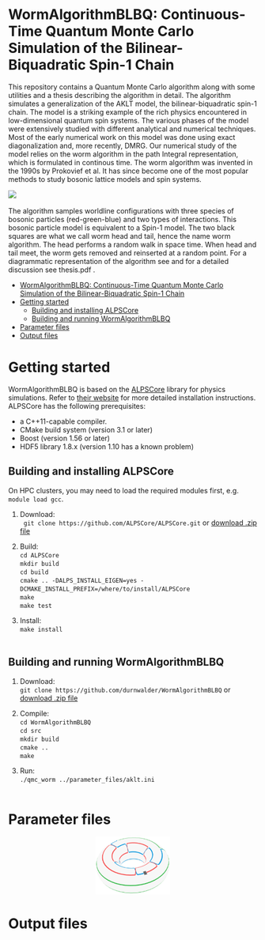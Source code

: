 


# WormAlgorithmBLBQ: Continuous-Time Quantum Monte Carlo Simulation of the Bilinear-Biquadratic Spin-1 Chain
  <!---
| [Getting started](#getting-started)
| [The Worm Algorithm](#the-worm-algorithm)
| [Order Parameters](#order-parameters)
-->
This repository contains a Quantum Monte Carlo algorithm along with some utilities and a thesis describing the algorithm in detail. The algorithm simulates a generalization of the AKLT model, the bilinear-biquadratic spin-1 chain. The model is a striking example of the rich physics encountered in low-dimensional quantum spin systems. The various phases of the model were extensively studied with different analytical and numerical techniques. Most of the early numerical work on this model was done using exact diagonalization and, more recently, DMRG.  Our numerical study of the model relies on the worm algorithm in the path Integral representation, which is formulated in continous time. The worm algorithm was invented in the 1990s by Prokovief et al. It has since become one of the most popular methods to study bosonic lattice models and spin systems. 

<p align="left">
  <img src="visualisations/insert2.gif" width="400" />
  <figcaption>The algorithm samples worldline configurations with three species of bosonic particles (red-green-blue) and two types of interactions.  This bosonic particle model is equivalent to a Spin-1 model. The two black squares are what we call worm head and tail, hence the name worm algorithm. The head performs a random walk in space time. When head and tail meet, the worm gets removed and reinserted at a random point. For a diagrammatic representation of the algorithm see and for a detailed discussion see thesis.pdf .    </figcaption>
</p>




- [WormAlgorithmBLBQ: Continuous-Time Quantum Monte Carlo Simulation of the Bilinear-Biquadratic Spin-1 Chain](#wormalgorithmblbq-continuous-time-quantum-monte-carlo-simulation-of-the-bilinear-biquadratic-spin-1-chain)
- [Getting started](#getting-started)
  - [Building and installing ALPSCore](#building-and-installing-alpscore)
  - [Building and running WormAlgorithmBLBQ](#building-and-running-wormalgorithmblbq)
- [Parameter files](#parameter-files)
- [Output files](#output-files)


# Getting started
WormAlgorithmBLBQ is based on the [ALPSCore](https://github.com/ALPSCore/ALPSCore)
library for physics simulations. Refer to [their website](http://alpscore.org/) for more detailed installation
instructions. ALPSCore has the following prerequisites:

  * a C++11-capable compiler.
  * CMake build system (version 3.1 or later)
  * Boost (version 1.56 or later)
  * HDF5 library 1.8.x (version 1.10 has a known problem)



## Building and installing ALPSCore
On HPC clusters, you may need to load the required modules first, e.g.  `module load gcc`.
1. Download: <br />
` git clone https://github.com/ALPSCore/ALPSCore.git` or <a href=" git clone https://github.com/ALPSCore/ALPSCore.git">download .zip file</a><br />

2. Build: <br />
`cd ALPSCore` <br />
`mkdir build` <br />
`cd build` <br />
`cmake .. -DALPS_INSTALL_EIGEN=yes -DCMAKE_INSTALL_PREFIX=/where/to/install/ALPSCore` <br />
`make `<br />
`make test`<br />

3. Install: <br />
`make install`<br /><br />  
## Building and running WormAlgorithmBLBQ


1. Download: <br />
`git clone https://github.com/durnwalder/WormAlgorithmBLBQ` or <a href="https://github.com/durnwalder/WormAlgorithmBLBQ/archive/master.zip">download .zip file</a><br />

1. Compile: <br />
`cd WormAlgorithmBLBQ` <br />
`cd src` <br />
`mkdir build` <br />
`cmake ..` <br />
`make`<br />

1. Run: <br />
`./qmc_worm ../parameter_files/aklt.ini`<br /><br />  


# Parameter files
<p align="center">
  <img src="visualisations/torus_logo2.png" width="150" />
</p>

# Output files
